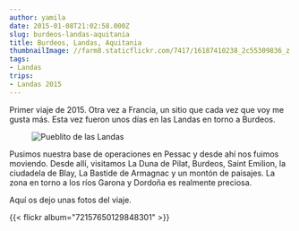 ```yaml
---
author: yamila
date: 2015-01-08T21:02:58.000Z
slug: burdeos-landas-aquitania
title: Burdeos, Landas, Aquitania
thumbnailImage: //farm8.staticflickr.com/7417/16187410238_2c55309836_z.jpg
tags:
- Landas
trips:
- Landas 2015
---
```



Primer viaje de 2015. Otra vez a Francia, un sitio que cada vez que voy me gusta más. Esta vez fueron unos días en las Landas en torno a Burdeos.

<figure>
<img src="//farm8.staticflickr.com/7417/16187410238_2c55309836_z.jpg" alt="Pueblito de las Landas" />
</figure>

Pusimos nuestra base de operaciones en Pessac y desde ahí nos fuimos moviendo. Desde allí, visitamos La Duna de Pilat, Burdeos, Saint Emilion, la ciudadela de Blay, La Bastide de Armagnac y un montón de paisajes. La zona en torno a los ríos Garona y Dordoña es realmente preciosa.

Aquí os dejo unas fotos del viaje.

{{< flickr album="72157650129848301" >}}
